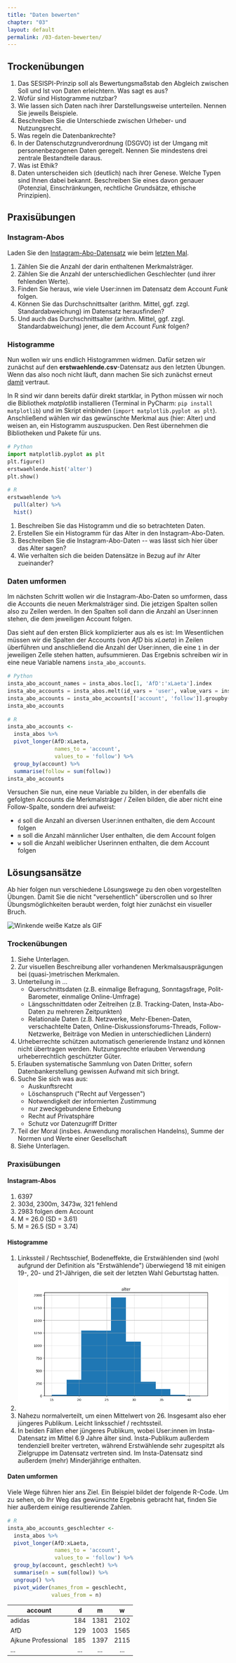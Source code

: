 ```yaml
---
title: "Daten bewerten"
chapter: "03"
layout: default
permalink: /03-daten-bewerten/
---
```


## Trockenübungen

1. Das SESISPI-Prinzip soll als Bewertungsmaßstab den Abgleich zwischen Soll und Ist von Daten erleichtern. Was sagt es aus?
1. Wofür sind Histogramme nutzbar?
1. Wie lassen sich Daten nach ihrer Darstellungsweise unterteilen. Nennen Sie jeweils Beispiele.
1. Beschreiben Sie die Unterschiede zwischen Urheber- und Nutzungsrecht.
1. Was regeln die Datenbankrechte?
1. In der Datenschutzgrundverordnung (DSGVO) ist der Umgang mit personenbezogenen Daten geregelt. Nennen Sie mindestens drei zentrale Bestandteile daraus.
1. Was ist Ethik?
1. Daten unterscheiden sich (deutlich) nach ihrer Genese. Welche Typen sind Ihnen dabei bekannt. Beschreiben Sie eines davon genauer (Potenzial, Einschränkungen, rechtliche Grundsätze, ethische Prinzipien).

## Praxisübungen

### Instagram-Abos

Laden Sie den [Instagram-Abo-Datensatz](https://raw.githubusercontent.com/datenfruehstueck/ccs/main/03_Daten-bewerten/instagram-abos.csv) wie beim [letzten Mal](https://github.com/datenfruehstueck/ccs/02_Daten-sichten/).

1. Zählen Sie die Anzahl der darin enthaltenen Merkmalsträger. 
1. Zählen Sie die Anzahl der unterschiedlichen Geschlechter (und ihrer fehlenden Werte).
1. Finden Sie heraus, wie viele User:innen im Datensatz dem Account *Funk* folgen.
1. Können Sie das Durchschnittsalter (arithm. Mittel, ggf. zzgl. Standardabweichung) im Datensatz herausfinden?
1. Und auch das Durchschnittsalter (arithm. Mittel, ggf. zzgl. Standardabweichung) jener, die dem Account *Funk* folgen?

### Histogramme

Nun wollen wir uns endlich Histogrammen widmen. Dafür setzen wir zunächst auf den **erstwaehlende.csv**-Datensatz aus den letzten Übungen. Wenn das also noch nicht läuft, dann machen Sie sich zunächst erneut [damit](https://github.com/datenfruehstueck/ccs/02_Daten-sichten/) vertraut. 

In R sind wir dann bereits dafür direkt startklar, in Python müssen wir noch die Bibliothek *matplotlib* installieren (Terminal in PyCharm: `pip install matplotlib`) und im Skript einbinden (`import matplotlib.pyplot as plt`). Anschließend wählen wir das gewünschte Merkmal aus (hier: Alter) und weisen an, ein Histogramm auszuspucken. Den Rest übernehmen die Bibliotheken und Pakete für uns.

```python
# Python
import matplotlib.pyplot as plt
plt.figure()
erstwaehlende.hist('alter')
plt.show()
```

```r
# R
erstwaehlende %>%
  pull(alter) %>%
  hist()
```

1. Beschreiben Sie das Histogramm und die so betrachteten Daten.
1. Erstellen Sie ein Histogramm für das Alter in den Instagram-Abo-Daten.
1. Beschreiben Sie die Instagram-Abo-Daten -- was lässt sich hier über das Alter sagen?
1. Wie verhalten sich die beiden Datensätze in Bezug auf ihr Alter zueinander?

### Daten umformen

Im nächsten Schritt wollen wir die Instagram-Abo-Daten so umformen, dass die Accounts die neuen Merkmalsträger sind. Die jetzigen Spalten sollen also zu Zeilen werden. In den Spalten soll dann die Anzahl an User:innen stehen, die dem jeweiligen Account folgen. 

Das sieht auf den ersten Blick komplizierter aus als es ist: Im Wesentlichen müssen wir die Spalten der Accounts (von *AfD* bis *xLaeta*) in Zeilen überführen und anschließend die Anzahl der User:innen, die eine `1` in der jeweiligen Zelle stehen hatten, aufsummieren. Das Ergebnis schreiben wir in eine neue Variable namens `insta_abo_accounts`.

```python
# Python
insta_abo_account_names = insta_abos.loc[1, 'AfD':'xLaeta'].index
insta_abo_accounts = insta_abos.melt(id_vars = 'user', value_vars = insta_abo_account_names, var_name = 'account', value_name = 'follow')
insta_abo_accounts = insta_abo_accounts[['account', 'follow']].groupby('account').agg({'follow': 'sum'})
insta_abo_accounts
```

```r
# R
insta_abo_accounts <-
  insta_abos %>% 
  pivot_longer(AfD:xLaeta,
               names_to = 'account',
               values_to = 'follow') %>% 
  group_by(account) %>% 
  summarise(follow = sum(follow))
insta_abo_accounts
```

Versuchen Sie nun, eine neue Variable zu bilden, in der ebenfalls die gefolgten Accounts die Merkmalsträger / Zeilen bilden, die aber nicht eine Follow-Spalte, sondern drei aufweist:

- `d` soll die Anzahl an diversen User:innen enthalten, die dem Account folgen
- `m` soll die Anzahl männlicher User enthalten, die dem Account folgen
- `w` soll die Anzahl weiblicher Userinnen enthalten, die dem Account folgen

## Lösungsansätze

Ab hier folgen nun verschiedene Lösungswege zu den oben vorgestellten Übungen. Damit Sie die nicht "versehentlich" überscrollen und so Ihrer Übungsmöglichkeiten beraubt werden, folgt hier zunächst ein visueller Bruch.

![Winkende weiße Katze als GIF](https://media.giphy.com/media/vFKqnCdLPNOKc/giphy.gif)

### Trockenübungen

1. Siehe Unterlagen.
1. Zur visuellen Beschreibung aller vorhandenen Merkmalsausprägungen bei (quasi-)metrischen Merkmalen.
1. Unterteilung in ...
   - Querschnittsdaten (z.B. einmalige Befragung, Sonntagsfrage, Polit-Barometer, einmalige Online-Umfrage)
   - Längsschnittdaten oder Zeitreihen (z.B. Tracking-Daten, Insta-Abo-Daten zu mehreren Zeitpunkten)
   - Relationale Daten (z.B. Netzwerke, Mehr-Ebenen-Daten, verschachtelte Daten, Online-Diskussionsforums-Threads, Follow-Netzwerke, Beiträge von Medien in unterschiedlichen Ländern)
1. Urheberrechte schützen automatisch generierende Instanz und können nicht übertragen werden. Nutzungsrechte erlauben Verwendung urheberrechtlich geschützter Güter.
1. Erlauben systematische Sammlung von Daten Dritter, sofern Datenbankerstellung gewissen Aufwand mit sich bringt.
1. Suche Sie sich was aus:
   - Auskunftsrecht
   - Löschanspruch ("Recht auf Vergessen")
   - Notwendigkeit der informierten Zustimmung
   - nur zweckgebundene Erhebung
   - Recht auf Privatsphäre
   - Schutz vor Datenzugriff Dritter
1. Teil der Moral (insbes. Anwendung moralischen Handelns), Summe der Normen und Werte einer Gesellschaft
1. Siehe Unterlagen.


### Praxisübungen

#### Instagram-Abos

1. 6397
1. 303d, 2300m, 3473w, 321 fehlend
1. 2983 folgen dem Account
1. M = 26.0 (SD = 3.61)
1. M = 26.5 (SD = 3.74)

#### Histogramme

1. Linkssteil / Rechtsschief, Bodeneffekte, die Erstwählenden sind (wohl aufgrund der Definition als "Erstwählende") überwiegend 18 mit einigen 19-, 20- und 21-Jährigen, die seit der letzten Wahl Geburtstag hatten. 
1. ![Histogramm Alter Insta-User](histogramm_alter_instagram.png)
1. Nahezu normalverteilt, um einen Mittelwert von 26. Insgesamt also eher jüngeres Publikum. Leicht linksschief / rechtssteil.
1. In beiden Fällen eher jüngeres Publikum, wobei User:innen im Insta-Datensatz im Mittel 6.9 Jahre älter sind. Insta-Publikum außerdem tendenziell breiter vertreten, während Erstwählende sehr zugespitzt als Zielgruppe im Datensatz vertreten sind. Im Insta-Datensatz sind außerdem (mehr) Minderjährige enthalten. 

#### Daten umformen

Viele Wege führen hier ans Ziel. Ein Beispiel bildet der folgende R-Code. Um zu sehen, ob Ihr Weg das gewünschte Ergebnis gebracht hat, finden Sie hier außerdem einige resultierende Zahlen.

```r
# R
insta_abo_accounts_geschlechter <-
  insta_abos %>% 
  pivot_longer(AfD:xLaeta,
               names_to = 'account',
               values_to = 'follow') %>% 
  group_by(account, geschlecht) %>% 
  summarise(n = sum(follow)) %>% 
  ungroup() %>% 
  pivot_wider(names_from = geschlecht,
              values_from = n)
```

| account | d | m | w |
| --- |:---:|:---:|:---:|
| adidas | 184 | 1381 | 2102 |
| AfD | 129 | 1003 | 1565 |
| Ajkune Professional | 185 | 1397 | 2115 |
| ... | ... | ... | ... |
